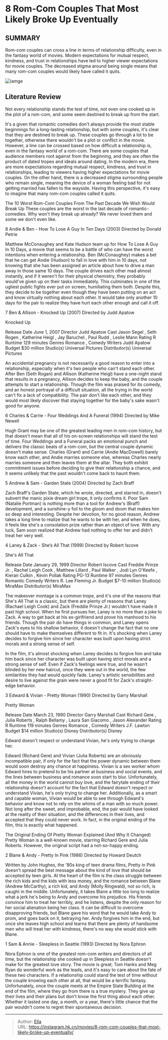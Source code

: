 # 8 Rom-Com Couples That Most Likely Broke Up Eventually


## SUMMARY 


 Rom-com couples can cross a line in terms of relationship difficulty, even in the fantasy world of movies. 
 Modern expectations for mutual respect, kindness, and trust in relationships have led to higher viewer expectations for movie couples. 
 The decreased stigma around being single means that many rom-com couples would likely have called it quits. 

![iamge](https://static1.srcdn.com/wordpress/wp-content/uploads/2023/12/8-rom-com-couples-that-most-likely-broke-up-eventually-1.jpg)

## Literature Review

Not every relationship stands the test of time, not even one cooked up in the plot of a rom-com, and some seem destined to break up from the start. 




It&#39;s a given that romantic comedies don&#39;t always provide the most stable beginnings for a long-lasting relationship, but with some couples, it&#39;s clear that they are destined to break up. These couples go through a lot to be together, otherwise there wouldn&#39;t be a plot or conflict in the movie. However, a line can be crossed based on how difficult a relationship is, even in the fantasy world of a rom-com.
There are some couples that audience members root against from the beginning, and they are often the product of dated tropes and ideals around dating. In the modern era, there are more expectations regarding mutual respect, kindness, and trust in relationships, leading to viewers having higher expectations for movie couples. On the other hand, there is a decreased stigma surrounding people who remain single, meaning the device of a woman feeling bad for not getting married has fallen to the wayside. Having this perspective, it&#39;s easy to imagine that many rom-com couples called it quits.
            
 
 The 10 Worst Rom-Com Couples From The Past Decade We Wish Would Break Up 
These couples are the worst in the last decade of romantic-comedies. Why won&#39;t they break up already? We never loved them and some we don&#39;t even like.












 








 8  Andie &amp; Ben - How To Lose A Guy In Ten Days (2003) 
Directed by Donald Petrie


 







Matthew McConaughey and Kate Hudson team up for How To Lose A Guy In 10 Days, a movie that seems to be a battle of who can have the worst intentions when entering a relationship. Ben (McConaughey) makes a bet that he can get Andie (Hudson) to fall in love with him in 10 days, not knowing that she has been assigned an article about how to drive a man away in those same 10 days. The couple drives each other mad almost instantly, and if it weren&#39;t for their physical chemistry, they probably would&#39;ve given up on their tasks immediately.
This culminates in one of the ugliest public fights ever put on screen, humiliating them both. Despite this, they decide to be together even though they have been putting on an act and know virtually nothing about each other. It would take only another 10 days for the pair to realize they have hurt each other enough and call it off.






 7  Ben &amp; Allison - Knocked Up (2007) 
Directed by Judd Apatow


 







  Knocked Up  


  Release Date    June 1, 2007     Director    Judd Apatow     Cast    Jason Segel , Seth Rogen , Katherine Heigl , Jay Baruchel , Paul Rudd , Leslie Mann     Rating    R     Runtime    129 minutes     Genres    Romance , Comedy     Writers    Judd Apatow     Budget    $30 million     Studio(s)    Universal Pictures     Distributor(s)    Universal Pictures    


An accidental pregnancy is not necessarily a good reason to enter into a relationship, especially when it&#39;s two people who can&#39;t stand each other. After Ben (Seth Rogan) and Allison (Katherine Heigl) have a one-night stand that results in a pregnancy, Allison decides to keep the baby, and the couple attempts to start a relationship. Though the film was praised for its comedy, and an honest portrayal of a difficult situation, all the trying in the world can&#39;t fix a lack of compatibility. The pair don&#39;t like each other, and they would most likely discover that staying together for the baby&#39;s sake wasn&#39;t good for anyone.





 6  Charles &amp; Carrie - Four Weddings And A Funeral (1994) 
Directed by Mike Newell
        

Hugh Grant may be one of the greatest leading men in rom-com history, but that doesn&#39;t mean that all of his on-screen relationships will stand the test of time. Four Weddings and a Funeral packs an emotional punch and delivers the classic beats of a rom-com, but the central couple dynamic doesn&#39;t make sense. Charles (Grant) and Carrie (Andie MacDowell) barely know each other, and Andie marries someone else, whereas Charles nearly marries someone and then leaves them at the altar. They both exhibit commitment issues before deciding to give their relationship a chance, and it seems unlikely that the past wouldn&#39;t come back to haunt them.





 5  Andrew &amp; Sam - Garden State (2004) 
Directed by Zach Braff
        

Zach Braff&#39;s Garden State, which he wrote, directed, and starred in, doesn&#39;t subvert the manic pixie dream girl trope, it only confirms it. Poor Sam (Natalie Portman) is nothing more than a tool for Andrew&#39;s (Braff) development, and a sunshine-y foil to the gloom and doom that makes him so deep and interesting. Despite her devotion, for no good reason, Andrew takes a long time to realize that he wants to be with her, and when he does, it feels like she&#39;s a consolation prize rather than an object of love. With any luck, Sam soon realized that Andrew had nothing to offer her and didn&#39;t treat her very well.





 4  Laney &amp; Zack - She’s All That (1999) 
Directed by Robert Iscove
        

  She&#39;s All That  


  Release Date    January 29, 1999     Director    Robert Iscove     Cast    Freddie Prinze Jr. , Rachel Leigh Cook , Matthew Lillard , Paul Walker , Jodi Lyn O&#39;Keefe , Kieran Culkin , Kevin Pollak     Rating    PG-13     Runtime    97 minutes     Genres    Romantic Comedy     Writers    R. Lee Fleming Jr.     Budget    $7-10 million     Studio(s)    MiraMax     Distributor(s)    MiraMax    


The makeover montage is a common trope, and it&#39;s one of the reasons that She&#39;s All That is a classic, but there are plenty of reasons that Laney (Rachael Leigh Cook) and Zack (Freddie Prinze Jr.) wouldn&#39;t have made it past high school. When he first pursues her, Laney is no more than a joke to Zack. A way to get back at his ex-girlfriend and prove his manhood to his friends. Though the pair do have things in common, and Laney opens Zack&#39;s eyes to his shallow behavior, it doesn&#39;t change the fact that no one should have to make themselves different to fit in. 
It&#39;s shocking when Laney decides to forgive him since her character was built upon having strict morals and a strong sense of self.  

In the film, it&#39;s almost shocking when Laney decides to forgive him and take him back since her character was built upon having strict morals and a strong sense of self. Even if Zack&#39;s feelings were true, and he wasn&#39;t blinded by her new haircut, once they were out in the world, the few similarities they had would quickly fade. Laney&#39;s artistic sensibilities and desire to live against the grain were never a good fit for Zack&#39;s straight-edge behavior.





 3  Edward &amp; Vivian - Pretty Woman (1990) 
Directed by Garry Marshall


 







  Pretty Woman  


  Release Date    March 23, 1990     Director    Garry Marshall     Cast    Richard Gere , Julia Roberts , Ralph Bellamy , Laura San Giacomo , Jason Alexander     Rating    R     Runtime    119 minutes     Genres    Romance , Comedy     Writers    J.F. Lawton     Budget    $14 million     Studio(s)    Disney     Distributor(s)    Disney    


Edward doesn&#39;t respect or understand Vivian, he&#39;s only trying to change her. 

Edward (Richard Gere) and Vivian (Julia Roberts) are an obviously incompatible pair, if only for the fact that the power dynamic between them would soon destroy any chance at happiness. Vivian is a sex worker whom Edward hires to pretend to be his partner at business and social events, and the lines between business and romance soon start to blur. Unfortunately, all the money in the world cannot buy love, and the fairytale ending of their relationship doesn&#39;t account for the fact that Edward doesn&#39;t respect or understand Vivian, he&#39;s only trying to change her.
Additionally, as a smart and capable woman, Vivian would be able to see through Edward&#39;s behavior and know not to rely on the whims of a man with so much power. Not long after the sweet, and improbable, end, the pair would have looked at the reality of their situation, and the differences in their lives, and accepted that they could never work. In fact, in the original ending of the film, this is exactly what happened.
            
 
 The Original Ending Of Pretty Woman Explained (And Why It Changed) 
Pretty Woman is a well-known movie, starring Richard Gere and Julia Roberts. However, the original script had a not-so-happy ending.








 2  Blane &amp; Andy - Pretty In Pink (1986) 
Directed by Howard Deutch
        

Written by John Hughes, the &#39;80s king of teen drama films, Pretty in Pink doesn&#39;t spread the best message about the kind of love that should be accepted by teen girls. At the heart of the film is the class struggle between the rich kids and the kids with less money, and the romance between Blane (Andrew McCarthy), a rich kid, and Andy (Molly Ringwald), not so rich, is caught in the middle. Unfortunately, it takes Blane a little too long to realize what a jerk he&#39;s being to Andy and overcome his prejudice.
His friends convince him to treat her terribly, and he listens, despite the only reason for her social alienation being her class. It can be difficult to overcome disapproving friends, but Blane gave his word that he would take Andy to prom, and goes back on it, betraying her. Andy forgives him in the end, but once she leaves high school and learns that there are plenty of handsome men who will treat her with kindness, there&#39;s no way she would stick with Blane.





 1  Sam &amp; Annie - Sleepless in Seattle (1993) 
Directed by Nora Ephron


 







Nora Ephron is one of the greatest rom-com writers and directors of all time, but the relationship she cooked up in Sleepless in Seattle doesn&#39;t make for the greatest love story. The movie is great; Tom Hanks and Meg Ryan do wonderful work as the leads, and it&#39;s easy to care about the fate of these two characters. If a relationship could stand the test of time without the couple knowing each other at all, that would be a terrific fantasy.
Unfortunately, once the couple meets at the Empire State Building at the end of the film, where they go from there is a true mystery. They give up their lives and their plans but don&#39;t know the first thing about each other. Whether it lasted one day, a month, or a year, there&#39;s little chance that the pair wouldn&#39;t come to regret their spontaneous decision.

---

> Author: [Ella](https://instagram.hk.cn/)  
> URL: https://instagram.hk.cn/movies/8-rom-com-couples-that-most-likely-broke-up-eventually/  

